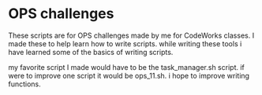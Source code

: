 # OPS challenges

These scripts are for OPS challenges made by me for CodeWorks classes. I made these to help learn how to write scripts. while writing these tools i have learned some of the basics of writing scripts. 

my favorite script I made would have to be the task_manager.sh script. if were to improve one script it would be ops_11.sh. i hope to improve writing functions. 